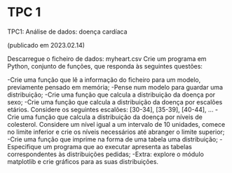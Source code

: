 # TPC 1

TPC1: Análise de dados: doença cardíaca

(publicado em 2023.02.14)

Descarregue o ficheiro de dados: myheart.csv Crie um programa em Python, conjunto de funções, que responda às seguintes questões:

-Crie uma função que lê a informação do ficheiro para um modelo, previamente pensado em memória;
-Pense num modelo para guardar uma distribuição;
-Crie uma função que calcula a distribuição da doença por sexo;
-Crie uma função que calcula a distribuição da doença por escalões etários. Considere os seguintes escalões: [30-34], [35-39], [40-44], ...
-Crie uma função que calcula a distribuição da doença por níveis de colesterol. Considere um nível igual a um intervalo de 10 unidades, comece no limite inferior e crie os níveis necessários até abranger o limite superior;
-Crie uma função que imprime na forma de uma tabela uma distribuição;
-Especifique um programa que ao executar apresenta as tabelas correspondentes às distribuições pedidas;
-Extra: explore o módulo matplotlib e crie gráficos para as suas distribuições.

